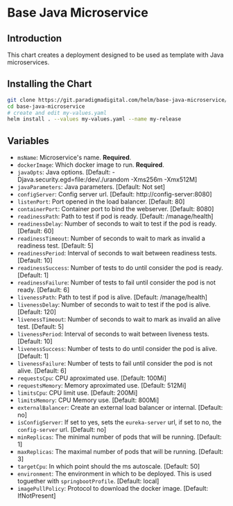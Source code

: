 # Base Java Microservice

## Introduction
This chart creates a deployment designed to be used as template with Java microservices.

## Installing the Chart
```bash
git clone https://git.paradigmadigital.com/helm/base-java-microservice/
cd base-java-microservice
# create and edit my-values.yaml
helm install . --values my-values.yaml --name my-release
```

## Variables

* `msName`: Microservice's name. **Required**.
* `dockerImage`: Which docker image to run. **Required**.
* `javaOpts`: Java options. [Default: -Djava.security.egd=file:/dev/./urandom -Xms256m -Xmx512M]
* `javaParameters`: Java parameters. [Default: Not set]
* `configServer`: Config server url. [Default: http://config-server:8080]
* `listenPort`: Port opened in the load balancer. [Default: 80]
* `containerPort`: Container port to bind the webserver. [Default: 8080]
* `readinessPath`: Path to test if pod is ready. [Default: /manage/health]
* `readinessDelay`: Number of seconds to wait to test if the pod is ready. [Default: 60]
* `readinessTimeout`: Number of seconds to wait to mark as invalid a readiness test. [Default: 5]
* `readinessPeriod`: Interval of seconds to wait between readiness tests. [Default: 10]
* `readinessSuccess`: Number of tests to do until consider the pod is ready. [Default: 1]
* `readinessFailure`: Number of tests to fail until consider the pod is not ready. [Default: 6]
* `livenessPath`: Path to test if pod is alive. [Default: /manage/health]
* `livenessDelay`: Number of seconds to wait to test if the pod is alive. [Default: 120]
* `livenessTimeout`: Number of seconds to wait to mark as invalid an alive test. [Default: 5]
* `livenessPeriod`: Interval of seconds to wait between liveness tests. [Default: 10]
* `livenessSuccess`: Number of tests to do until consider the pod is alive. [Default: 1]
* `livenessFailure`: Number of tests to fail until consider the pod is not alive. [Default: 6]
* `requestsCpu`: CPU aproximated use. [Default: 100Mi]
* `requestsMemory`: Memory aproximated use. [Default: 512Mi]
* `limitsCpu`: CPU limit use. [Default: 200Mi]
* `limitsMemory`: CPU Memory use. [Default: 800Mi]
* `externalBalancer`: Create an external load balancer or internal. [Default: no]
* `isConfigServer`: If set to yes, sets the `eureka-server` url, if set to no, the `config-server` url. [Default: no]
* `minReplicas`: The minimal number of pods that will be running. [Default: 1]
* `maxReplicas`: The maximal number of pods that will be running. [Default: 3]
* `targetCpu`: In which point should the ms autoscale. [Default: 50]
* `environment`: The environment in which to be deployed. This is used toguether with `springbootProfile`. [Default: local]
* `imagePullPolicy`: Protocol to download the docker image. [Default: IfNotPresent]
